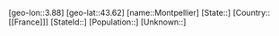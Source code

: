 ﻿---
location: [43.62,3.88]
type: City
tags:
- geo/City


SpocWebEntityId: 32587
isDeleted: false
confidential: public

---
[geo-lon::3.88]
[geo-lat::43.62]
[name::Montpellier]
[State::]
[Country::[[France]]]
[StateId::]
[Population::]
[Unknown::]

